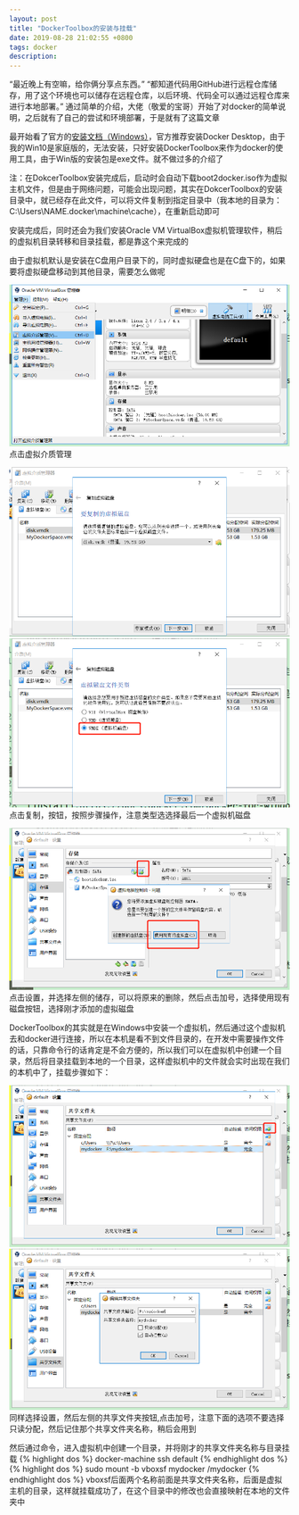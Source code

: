 ```yaml
---
layout: post
title: "DockerToolbox的安装与挂载"
date: 2019-08-28 21:02:55 +0800
tags: docker
description: 
---
```


“最近晚上有空嘛，给你俩分享点东西。”
“都知道代码用GitHub进行远程仓库储存，用了这个环境也可以储存在远程仓库，以后环境、代码全可以通过远程仓库来进行本地部署。”
通过简单的介绍，大佬（敬爱的宝哥）开始了对docker的简单说明，之后就有了自己的尝试和环境部署，于是就有了这篇文章

最开始看了官方的[安装文档（Windows）][install]，官方推荐安装Docker Desktop，由于我的Win10是家庭版的，无法安装，只好安装DockerToolbox来作为docker的使用工具，由于Win版的安装包是exe文件。就不做过多的介绍了

注：在DokcerToolbox安装完成后，启动时会自动下载boot2docker.iso作为虚拟主机文件，但是由于网络问题，可能会出现问题，其实在DokcerToolbox的安装目录中，就已经存在此文件，可以将文件复制到指定目录中（我本地的目录为：C:\Users\NAME\.docker\machine\cache），在重新启动即可

安装完成后，同时还会为我们安装Oracle VM VirtualBox虚拟机管理软件，稍后的虚拟机目录转移和目录挂载，都是靠这个来完成的

由于虚拟机默认是安装在C盘用户目录下的，同时虚拟硬盘也是在C盘下的，如果要将虚拟硬盘移动到其他目录，需要怎么做呢

![](/images/2019-08-28-1.jpg)
点击虚拟介质管理

![](/images/2019-08-28-2.jpg)
![](/images/2019-08-28-3.jpg)
点击复制，按钮，按照步骤操作，注意类型选选择最后一个虚拟机磁盘

![](/images/2019-08-28-4.jpg)
点击设置，并选择左侧的储存，可以将原来的删除，然后点击加号，选择使用现有磁盘按钮，选择刚才添加的虚拟磁盘

DockerToolbox的其实就是在Windows中安装一个虚拟机，然后通过这个虚拟机去和docker进行连接，所以在本机是看不到文件目录的，在开发中需要操作文件的话，只靠命令行的话肯定是不会方便的，所以我们可以在虚拟机中创建一个目录，然后将目录挂载到本地的一个目录，这样虚拟机中的文件就会实时出现在我们的本机中了，挂载步骤如下：

![](/images/2019-08-28-6.jpg)
![](/images/2019-08-28-5.jpg)
同样选择设置，然后左侧的共享文件夹按钮,点击加号，注意下面的选项不要选择只读分配，然后记住那个共享文件夹名称，稍后会用到

然后通过命令，进入虚拟机中创建一个目录，并将刚才的共享文件夹名称与目录挂载
{% highlight dos %}
docker-machine ssh default
{% endhighlight dos %}
{% highlight dos %}
sudo mount -b vboxsf mydocker /mydocker
{% endhighlight dos %}
vboxsf后面两个名称前面是共享文件夹名称，后面是虚拟主机的目录，这样就挂载成功了，在这个目录中的修改也会直接映射在本地的文件夹中


[install]:https://docs.docker.com/docker-for-windows/install/